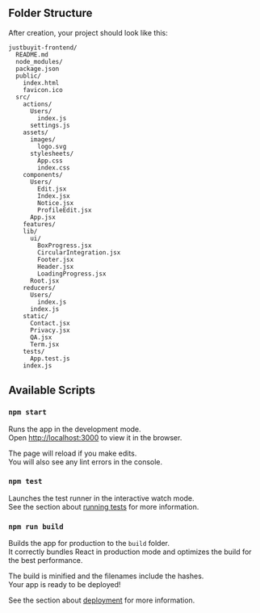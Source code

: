 ## Folder Structure

After creation, your project should look like this:

```
justbuyit-frontend/
  README.md
  node_modules/
  package.json
  public/
    index.html
    favicon.ico
  src/
    actions/
      Users/
        index.js
      settings.js
    assets/
      images/
        logo.svg
      stylesheets/
        App.css
        index.css
    components/
      Users/
        Edit.jsx
        Index.jsx
        Notice.jsx
        ProfileEdit.jsx
      App.jsx
    features/
    lib/
      ui/
        BoxProgress.jsx
        CircularIntegration.jsx
        Footer.jsx
        Header.jsx
        LoadingProgress.jsx
      Root.jsx
    reducers/
      Users/
        index.js
      index.js
    static/
      Contact.jsx
      Privacy.jsx
      QA.jsx
      Term.jsx
    tests/
      App.test.js
    index.js
```

## Available Scripts

### `npm start`

Runs the app in the development mode.<br>
Open [http://localhost:3000](http://localhost:3000) to view it in the browser.

The page will reload if you make edits.<br>
You will also see any lint errors in the console.

### `npm test`

Launches the test runner in the interactive watch mode.<br>
See the section about [running tests](#running-tests) for more information.

### `npm run build`

Builds the app for production to the `build` folder.<br>
It correctly bundles React in production mode and optimizes the build for the best performance.

The build is minified and the filenames include the hashes.<br>
Your app is ready to be deployed!


See the section about [deployment](#deployment) for more information.
